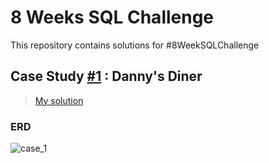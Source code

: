 # 8 Weeks SQL Challenge
This repository contains solutions for #8WeekSQLChallenge

## Case Study [#1](https://8weeksqlchallenge.com/case-study-1/) : Danny's Diner
> [My solution](https://github.com/sharkawy98/sql-case-studies/blob/main/case_study_1.sql)
### ERD 
![case_1](https://user-images.githubusercontent.com/81607668/127271130-dca9aedd-4ca9-4ed8-b6ec-1e1920dca4a8.png)
